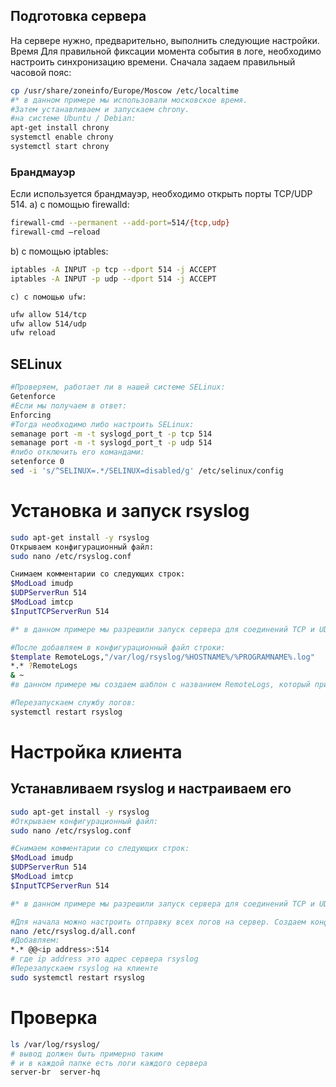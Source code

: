 ## Подготовка сервера
На сервере нужно, предварительно, выполнить следующие настройки.
Время
Для правильной фиксации момента события в логе, необходимо настроить синхронизацию времени.
Сначала задаем правильный часовой пояс:
```bash
cp /usr/share/zoneinfo/Europe/Moscow /etc/localtime
#* в данном примере мы использовали московское время.
#Затем устанавливаем и запускаем chrony.
#на системе Ubuntu / Debian:
apt-get install chrony
systemctl enable chrony
systemctl start chrony
```
### Брандмауэр
Если используется брандмауэр, необходимо открыть порты TCP/UDP 514.
    a) с помощью firewalld:
```bash
firewall-cmd --permanent --add-port=514/{tcp,udp}
firewall-cmd –reload
```
   b) с помощью iptables:
```bash
iptables -A INPUT -p tcp --dport 514 -j ACCEPT
iptables -A INPUT -p udp --dport 514 -j ACCEPT
```
    c) с помощью ufw:
```bash
ufw allow 514/tcp
ufw allow 514/udp
ufw reload
```
## SELinux

```bash
#Проверяем, работает ли в нашей системе SELinux:
Getenforce
#Если мы получаем в ответ:
Enforcing
#Тогда необходимо либо настроить SELinux:
semanage port -m -t syslogd_port_t -p tcp 514
semanage port -m -t syslogd_port_t -p udp 514
#либо отключить его командами:
setenforce 0
sed -i 's/^SELINUX=.*/SELINUX=disabled/g' /etc/selinux/config
```

# Установка и запуск rsyslog

```bash
sudo apt-get install -y rsyslog
Открываем конфигурационный файл:
sudo nano /etc/rsyslog.conf

Снимаем комментарии со следующих строк:
$ModLoad imudp
$UDPServerRun 514
$ModLoad imtcp
$InputTCPServerRun 514

#* в данном примере мы разрешили запуск сервера для соединений TCP и UDP на портах 514. На самом деле, можно оставить только один протокол, например, более безопасный и медленный TCP.
```

```bash
#После добавляем в конфигурационный файл строки:
$template RemoteLogs,"/var/log/rsyslog/%HOSTNAME%/%PROGRAMNAME%.log"
*.* ?RemoteLogs
& ~
#в данном примере мы создаем шаблон с названием RemoteLogs, который принимает логи всех категорий, любого уровня (про категории и уровни читайте ниже); логи, полученный по данному шаблону будут сохраняться в каталоге по маске /var/log/rsyslog/<имя компьютера, откуда пришел лог>/<приложение, чей лог пришел>.log; конструкция & ~ говорит о том, что после получения лога, необходимо остановить дальнейшую его обработку.
```

```bash
#Перезапускаем службу логов:
systemctl restart rsyslog
```

# Настройка клиента

## Устанавливаем rsyslog и настраиваем его

```bash
sudo apt-get install -y rsyslog
#Открываем конфигурационный файл:
sudo nano /etc/rsyslog.conf

#Снимаем комментарии со следующих строк:
$ModLoad imudp
$UDPServerRun 514
$ModLoad imtcp
$InputTCPServerRun 514

#* в данном примере мы разрешили запуск сервера для соединений TCP и UDP на портах 514. На самом деле, можно оставить только один протокол, например, более безопасный и медленный TCP.
```

```bash
#Для начала можно настроить отправку всех логов на сервер. Создаем конфигурационный файл для rsyslog:
nano /etc/rsyslog.d/all.conf
#Добавляем:
*.* @@<ip address>:514
# где ip address это адрес сервера rsyslog
#Перезапускаем rsyslog на клиенте
sudo systemctl restart rsyslog
```

# Проверка 

```bash
ls /var/log/rsyslog/
# вывод должен быть примерно таким
# и в каждой папке есть логи каждого сервера
server-br  server-hq
```



